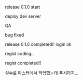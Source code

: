 release 0.1.0 start

deploy dev server

QA

bug fixed

release 0.1.0 completed!!
login ok

regist coding...

regist completed!!

실수로 마스터에서 작업했는데 푸시까지...